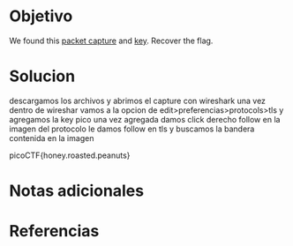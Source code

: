 # Objetivo

We found this [packet capture](https://jupiter.challenges.picoctf.org/static/fbf98e695555a2a48fe42c9a245de376/capture.pcap) and [key](https://jupiter.challenges.picoctf.org/static/fbf98e695555a2a48fe42c9a245de376/picopico.key). Recover the flag.

# Solucion

descargamos los archivos y abrimos el capture con wireshark
una vez dentro de wireshar vamos a la opcion de edit>preferencias>protocols>tls y agregamos la key pico
una vez agregada damos click derecho follow en la imagen del protocolo  le damos follow en tls y buscamos la bandera contenida en la imagen

picoCTF{honey.roasted.peanuts}


# Notas adicionales

# Referencias